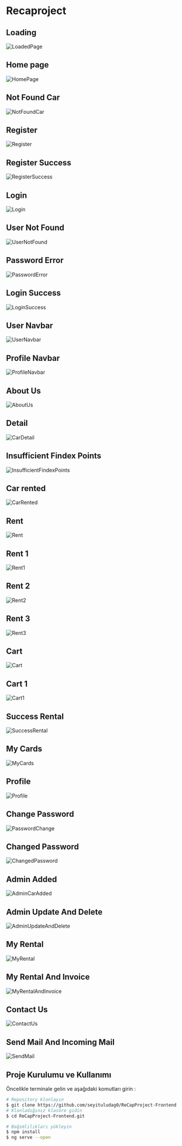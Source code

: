 # Recaproject

## Loading 
![LoadedPage](https://user-images.githubusercontent.com/76704724/115334439-13925e00-a1a4-11eb-8cb4-898dd840bb8a.gif)

## Home page 
![HomePage](https://user-images.githubusercontent.com/76704724/115408420-7f52e600-a1f9-11eb-9d74-51d858fac8a0.gif)

## Not Found Car 
![NotFoundCar](https://user-images.githubusercontent.com/76704724/115489250-86fba480-a264-11eb-8bae-2a2ded55f80c.gif)

## Register 
![Register](https://user-images.githubusercontent.com/76704724/115411626-4bc58b00-a1fc-11eb-9d0c-9d7f76932a5a.PNG)

## Register Success
![RegisterSuccess](https://user-images.githubusercontent.com/76704724/115414884-1bcbb700-a1ff-11eb-9a47-02b6ab39f233.PNG)

## Login 
![Login](https://user-images.githubusercontent.com/76704724/115412109-ba0a4d80-a1fc-11eb-84e1-cfbbc4cc8649.PNG)
 
## User Not Found
![UserNotFound](https://user-images.githubusercontent.com/76704724/115415605-b88e5480-a1ff-11eb-957f-19009b56799e.PNG)

## Password Error 
![PasswordError](https://user-images.githubusercontent.com/76704724/115415580-b1ffdd00-a1ff-11eb-9741-9eaec66b87d3.PNG)

## Login Success
![LoginSuccess](https://user-images.githubusercontent.com/76704724/115412509-09507e00-a1fd-11eb-9ff4-d374708fe1f9.PNG)

## User Navbar
![UserNavbar](https://user-images.githubusercontent.com/76704724/115416231-42d6b880-a200-11eb-9bbb-3ddbd5b2f0e7.PNG)

## Profile Navbar
![ProfileNavbar](https://user-images.githubusercontent.com/76704724/115423632-a8c63e80-a206-11eb-937a-53f0684d615d.PNG)

## About Us
![AboutUs](https://user-images.githubusercontent.com/76704724/115488552-62eb9380-a263-11eb-9414-1e9771c84ad7.PNG)

## Detail 
![CarDetail](https://user-images.githubusercontent.com/76704724/115416564-8f21f880-a200-11eb-85c6-f38ed01e7f0a.PNG)

## Insufficient Findex Points 
![InsufficientFindexPoints](https://user-images.githubusercontent.com/76704724/115416725-b11b7b00-a200-11eb-838b-7e4c6e57595b.PNG)

## Car rented 
![CarRented](https://user-images.githubusercontent.com/76704724/115416823-c2fd1e00-a200-11eb-9f73-066ec86583bd.PNG)
 
## Rent 
![Rent](https://user-images.githubusercontent.com/76704724/115416971-e758fa80-a200-11eb-80a0-c18ce6102fd7.PNG)

## Rent 1
![Rent1](https://user-images.githubusercontent.com/76704724/115416949-e2944680-a200-11eb-9a64-feb319de20e8.PNG)

## Rent 2
![Rent2](https://user-images.githubusercontent.com/76704724/115417000-ecb64500-a200-11eb-913f-b43d21256bb1.PNG)

## Rent 3
![Rent3](https://user-images.githubusercontent.com/76704724/115416981-e922be00-a200-11eb-991d-6e0efeaa3288.PNG)

## Cart 
![Cart](https://user-images.githubusercontent.com/76704724/115417410-43238380-a201-11eb-9d13-a3ee6919a475.PNG)

## Cart 1
![Cart1](https://user-images.githubusercontent.com/76704724/115417417-4585dd80-a201-11eb-8cbc-9a1cfe5d5361.PNG)

## Success Rental
![SuccessRental](https://user-images.githubusercontent.com/76704724/115418720-613db380-a202-11eb-8aa6-58262046df5a.PNG)

## My Cards
![MyCards](https://user-images.githubusercontent.com/76704724/115419571-1c664c80-a203-11eb-8c0c-32c68894537b.PNG)

## Profile
![Profile](https://user-images.githubusercontent.com/76704724/115420086-87178800-a203-11eb-96b3-a368759bfbfc.PNG)

## Change Password
![PasswordChange](https://user-images.githubusercontent.com/76704724/115420303-b3330900-a203-11eb-8c2d-fdd3d211f919.PNG)

## Changed Password
![ChangedPassword](https://user-images.githubusercontent.com/76704724/115420440-cfcf4100-a203-11eb-86c4-a497bd64ac65.png)

## Admin Added
![AdminCarAdded](https://user-images.githubusercontent.com/76704724/115420789-1a50bd80-a204-11eb-99a5-b45acc6d5aef.gif)

## Admin Update And Delete
![AdminUpdateAndDelete](https://user-images.githubusercontent.com/76704724/115420993-453b1180-a204-11eb-9954-bb318d0e7fd9.gif)

## My Rental
![MyRental](https://user-images.githubusercontent.com/76704724/115423200-4bca8880-a206-11eb-8844-fd2909a8162d.PNG)

## My Rental And Invoice
![MyRentalAndInvoice](https://user-images.githubusercontent.com/76704724/115424299-40c42800-a207-11eb-9dd6-2328e0449001.PNG)

## Contact Us
![ContactUs](https://user-images.githubusercontent.com/76704724/115425119-014a0b80-a208-11eb-95fd-b03dd2f766ab.PNG)

## Send Mail And Incoming Mail
![SendMail](https://user-images.githubusercontent.com/76704724/115432076-a9fb6980-a20e-11eb-999b-0d0f315036fe.gif)


## Proje Kurulumu ve Kullanımı

Öncelikle terminale gelin ve aşağıdaki komutları girin :

```bash
# Repository klonlayın
$ git clone https://github.com/seyituludag0/ReCapProject-Frontend
# Klonladığınız klasöre gidin
$ cd ReCapProject-Frontend.git

# Bağımlılıkları yükleyin
$ npm install
$ ng serve --open
```
